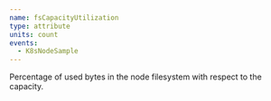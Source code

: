 ```yaml
---
name: fsCapacityUtilization
type: attribute
units: count
events:
  - K8sNodeSample
---
```


Percentage of used bytes in the node filesystem with respect to the capacity.
